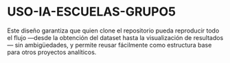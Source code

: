 # USO-IA-ESCUELAS-GRUPO5
Este diseño garantiza que quien clone el repositorio pueda reproducir todo el flujo —desde la obtención del dataset hasta la visualización de resultados— sin ambigüedades, y permite reusar fácilmente como estructura base para otros proyectos analíticos.
